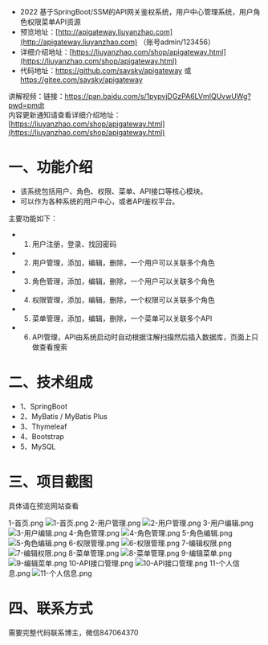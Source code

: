 - 2022 基于SpringBoot/SSM的API网关鉴权系统，用户中心管理系统，用户角色权限菜单API资源
- 预览地址：[http://apigateway.liuyanzhao.com](http://apigateway.liuyanzhao.com) （账号admin/123456）
- 详细介绍地址：[https://liuyanzhao.com/shop/apigateway.html](https://liuyanzhao.com/shop/apigateway.html)
- 代码地址：https://github.com/saysky/apigateway 或 https://gitee.com/saysky/apigateway


讲解视频：链接：https://pan.baidu.com/s/1pypvjDGzPA6LVmIQUvwUWg?pwd=pmdt  <br/>
内容更新通知请查看详细介绍地址：[https://liuyanzhao.com/shop/apigateway.html](https://liuyanzhao.com/shop/apigateway.html)  <br/>

# 一、功能介绍
- 该系统包括用户、角色、权限、菜单、API接口等核心模块。
- 可以作为各种系统的用户中心，或者API鉴权平台。

主要功能如下：
- 1. 用户注册，登录、找回密码
- 2. 用户管理，添加，编辑，删除，一个用户可以关联多个角色
- 3. 角色管理，添加，编辑，删除，一个用户可以关联多个角色
- 4. 权限管理，添加，编辑，删除，一个权限可以关联多个角色
- 5. 菜单管理，添加，编辑，删除，一个菜单可以关联多个API
- 6. API管理，API由系统启动时自动根据注解扫描然后插入数据库，页面上只做查看搜索


# 二、技术组成
- 1、SpringBoot 
- 2、MyBatis / MyBatis Plus
- 3、Thymeleaf
- 4、Bootstrap
- 5、MySQL

# 三、项目截图
具体请在预览网站查看

1-首页.png
![1-首页.png](img/1-首页.png)
2-用户管理.png
![2-用户管理.png](img/2-用户管理.png)
3-用户编辑.png
![3-用户编辑.png](img/3-用户编辑.png)
4-角色管理.png
![4-角色管理.png](img/4-角色管理.png)
5-角色编辑.png
![5-角色编辑.png](img/5-角色编辑.png)
6-权限管理.png
![6-权限管理.png](img/6-权限管理.png)
7-编辑权限.png
![7-编辑权限.png](img/7-编辑权限.png)
8-菜单管理.png
![8-菜单管理.png](img/8-菜单管理.png)
9-编辑菜单.png
![9-编辑菜单.png](img/9-编辑菜单.png)
10-API接口管理.png
![10-API接口管理.png](img/10-API接口管理.png)
11-个人信息.png
![11-个人信息.png](img/11-个人信息.png)


# 四、联系方式
需要完整代码联系博主，微信847064370



